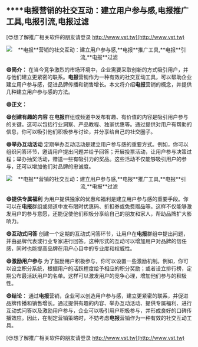 ## ****电报**营销的社交互动：建立用户参与感,**电报**推广工具,**电报**引流,**电报**过滤**

[😍想了解推广相关软件的朋友请登录 http://www.vst.tw](http://www.vst.tw)

 <center><img src="https://vst.tw/MP4/tuiguang/png/8.png" alt="**电报**营销的社交互动：建立用户参与感,**电报**推广工具,**电报**引流,**电报**过滤"></center>

**😄简介：**
在当今竞争激烈的市场环境中，企业需要采取创新的方式吸引用户，并与他们建立更紧密的联系。**电报**营销作为一种有效的社交互动工具，可以帮助企业建立用户参与感，促进品牌传播和销售增长。本文将介绍**电报**营销的概念，并提供几种建立用户参与感的方法。

**😄正文：**

**😄创建有趣的内容**
在**电报**群组或频道中发布有趣、有价值的内容是吸引用户参与的关键。这可以包括行业洞察、产品教程、独家优惠等。通过提供对用户有帮助的信息，你可以吸引他们积极参与讨论，并分享给自己的社交圈子。

**😄举办互动活动**
定期举办互动活动是建立用户参与感的重要方式。例如，你可以组织问答环节，邀请用户提出问题并给予回答；开展投票活动，让用户参与决策过程；举办抽奖活动，赠送一些有吸引力的奖品。这些活动不仅能够吸引用户的参与，还可以增加他们对品牌的忠诚度。

 <center><img src="https://vst.tw/MP4/tuiguang/png/6.png" alt="**电报**营销的社交互动：建立用户参与感,**电报**推广工具,**电报**引流,**电报**过滤"></center>

**😄提供专属福利**
为用户提供独家的优惠和福利是建立用户参与感的重要手段。你可以在**电报**群组或频道中发布限时优惠码、折扣券或免费赠品等。这样不仅能够激发用户的参与意愿，还能促使他们积极分享给自己的朋友和家人，帮助品牌扩大影响力。

**😄互动式问答**
创建一个定期的互动式问答环节，让用户在**电报**群组中提出问题，并由品牌代表或行业专家进行回答。这种形式的互动可以增加用户对品牌的信任感，同时也能提高品牌在用户心目中的专业度和权威性。

**😄激励用户参与**
为了鼓励用户积极参与，你可以设置一些激励机制。例如，你可以设立积分系统，根据用户的活跃程度给予相应的积分奖励；或者设立排行榜，定期公布最活跃用户的名单。这样可以激发用户的竞争心理，增加他们参与的积极性。

**😄结论：**
通过**电报**营销，企业可以创造用户参与感，建立更紧密的联系，并促进品牌传播和销售增长。通过提供有趣的内容、举办互动活动、提供专属福利、进行互动式问答以及激励用户参与，企业可以吸引用户积极参与，并形成良好的口碑传播效应。因此，在制定营销策略时，不妨考虑**电报**营销作为一种有效的社交互动工具。

[😍想了解推广相关软件的朋友请登录 http://www.vst.tw](http://www.vst.tw)



